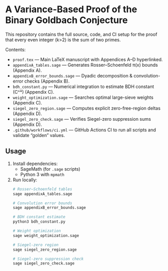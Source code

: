 # A Variance-Based Proof of the Binary Goldbach Conjecture

This repository contains the full source, code, and CI setup for the proof that every even integer \(k>2\) is the sum of two primes.

Contents:
- `proof.tex` — Main LaTeX manuscript with Appendices A–D hyperlinked.
- `appendixA_tables.sage` — Generates Rosser–Schoenfeld π(x) bounds (Appendix A).
- `appendixB_error_bounds.sage` — Dyadic decomposition & convolution-error checks (Appendix B).
- `bdh_constant.py` — Numerical integration to estimate BDH constant \(C^*\) (Appendix C).
- `weight_optimization.sage` — Searches optimal large-sieve weights (Appendix C).
- `siegel_zero_region.sage` — Computes explicit zero-free-region deltas (Appendix D).
- `siegel_zero_check.sage` — Verifies Siegel-zero suppression sums (Appendix D).
- `.github/workflows/ci.yml` — GitHub Actions CI to run all scripts and validate “golden” values.

## Usage

1. Install dependencies:
   - SageMath (for `.sage` scripts)
   - Python 3 with `mpmath`
2. Run locally:
   ```bash
   # Rosser–Schoenfeld tables
   sage appendixA_tables.sage

   # Convolution error bounds
   sage appendixB_error_bounds.sage

   # BDH constant estimate
   python3 bdh_constant.py

   # Weight optimization
   sage weight_optimization.sage

   # Siegel-zero region
   sage siegel_zero_region.sage

   # Siegel-zero suppression check
   sage siegel_zero_check.sage
